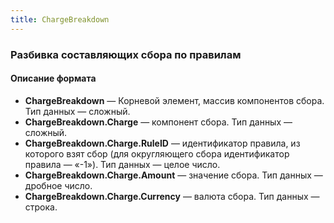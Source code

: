 ```yaml
---
title: ChargeBreakdown
---
```


### Разбивка составляющих сбора по правилам
#### Описание формата

-   **ChargeBreakdown** — Корневой элемент, массив компонентов сбора. Тип данных — сложный.
-   **ChargeBreakdown.Charge** — компонент сбора. Тип данных — сложный.
-   **ChargeBreakdown.Charge.RuleID** — идентификатор правила, из которого взят сбор (для округляющего сбора идентификатор правила — «-1»). Тип данных — целое число.
-   **ChargeBreakdown.Charge.Amount** — значение сбора. Тип данных — дробное число.
-   **ChargeBreakdown.Charge.Currency** — валюта сбора. Тип данных — строка.